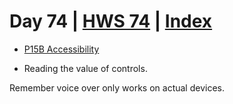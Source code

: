 # Day 74 | [HWS 74](https://www.hackingwithswift.com/100/swiftui/74) | [Index](https://github.com/JulesMoorhouse/100DaysOfSwiftUI/blob/main/README.md)

- [P15B Accessibility](https://github.com/JulesMoorhouse/100DaysOfSwiftUI/blob/main/P15B%20Accessibility/P15B%20Accessibility/ContentView.swift) 

- Reading the value of controls.

Remember voice over only works on actual devices.
